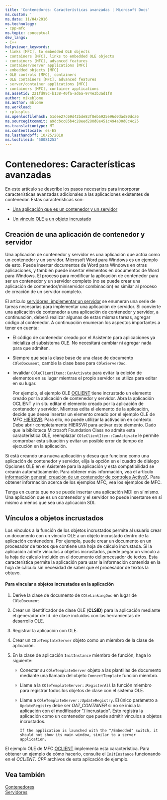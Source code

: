 ```yaml
---
title: 'Contenedores: Características avanzadas | Microsoft Docs'
ms.custom: ''
ms.date: 11/04/2016
ms.technology:
- cpp-mfc
ms.topic: conceptual
dev_langs:
- C++
helpviewer_keywords:
- links [MFC], to embedded OLE objects
- containers [MFC], links to embedded OLE objects
- containers [MFC], advanced features
- container/server applications [MFC]
- embedded objects [MFC]
- OLE controls [MFC], containers
- OLE containers [MFC], advanced features
- server/container applications [MFC]
- containers [MFC], container applications
ms.assetid: 221fd99c-b138-40fa-ad6a-974e3b3ad1f8
author: mikeblome
ms.author: mblome
ms.workload:
- cplusplus
ms.openlocfilehash: 51dee27c69d42bde83f8eb6925e96d0dad80dca6
ms.sourcegitcommit: a9dcbcc85b4c28eed280d8e451c494a00d8c4c25
ms.translationtype: MT
ms.contentlocale: es-ES
ms.lasthandoff: 10/25/2018
ms.locfileid: "50081253"
---
```

# <a name="containers-advanced-features"></a>Contenedores: Características avanzadas

En este artículo se describe los pasos necesarios para incorporar características avanzadas adicionales a las aplicaciones existentes de contenedor. Estas características son:

- [Una aplicación que es un contenedor y un servidor](#_core_creating_a_container_server_application)

- [Un vínculo OLE a un objeto incrustado](#_core_links_to_embedded_objects)

##  <a name="_core_creating_a_container_server_application"></a> Creación de una aplicación de contenedor y servidor

Una aplicación de contenedor y servidor es una aplicación que actúa como un contenedor y un servidor. Microsoft Word para Windows es un ejemplo de esto. Puede insertar documentos de Word para Windows en otras aplicaciones, y también puede insertar elementos en documentos de Word para Windows. El proceso para modificar la aplicación de contenedor para ser un contenedor y un servidor completo (no se puede crear una aplicación de contenedor/miniservidor combinación) es similar al proceso de creación de un servidor completo.

El artículo [servidores: implementar un servidor](../mfc/servers-implementing-a-server.md) se enumeran una serie de tareas necesarias para implementar una aplicación de servidor. Si convierte una aplicación de contenedor a una aplicación de contenedor y servidor, a continuación, deberá realizar algunas de estas mismas tareas, agregar código al contenedor. A continuación enumeran los aspectos importantes a tener en cuenta:

- El código de contenedor creado por el Asistente para aplicaciones ya inicializa el subsistema OLE. No necesitará cambiar ni agregar nada para que admiten.

- Siempre que sea la clase base de una clase de documento `COleDocument`, cambie la clase base para `COleServerDoc`.

- Invalidar `COleClientItem::CanActivate` para evitar la edición de elementos en su lugar mientras el propio servidor se utiliza para editar en su lugar.

   Por ejemplo, el ejemplo OLE [OCLIENT](../visual-cpp-samples.md) tiene incrustado un elemento creado por la aplicación de contenedor y servidor. Abra la aplicación OCLIENT y in situ editar el elemento creado por la aplicación de contenedor y servidor. Mientras edita el elemento de la aplicación, decide que desea insertar un elemento creado por el ejemplo OLE de MFC [HIERSVR](../visual-cpp-samples.md). Para ello, no puede utilizar la activación en contexto. Debe abrir completamente HIERSVR para activar este elemento. Dado que la biblioteca Microsoft Foundation Class no admite esta característica OLE, reemplazar `COleClientItem::CanActivate` le permite comprobar esta situación y evitar un posible error de tiempo de ejecución en la aplicación.

Si está creando una nueva aplicación y desea que funcione como una aplicación de contenedor y servidor, elija la opción en el cuadro de diálogo Opciones OLE en el Asistente para la aplicación y esta compatibilidad se crearán automáticamente. Para obtener más información, vea el artículo [información general: creación de un contenedor de controles ActiveX](../mfc/reference/creating-an-mfc-activex-control-container.md). Para obtener información acerca de los ejemplos MFC, vea los ejemplos de MFC.

Tenga en cuenta que no se puede insertar una aplicación MDI en sí mismo. Una aplicación que es un contenedor y el servidor no puede insertarse en sí mismo a menos que sea una aplicación SDI.

##  <a name="_core_links_to_embedded_objects"></a> Vínculos a objetos incrustados

Los vínculos a la función de los objetos incrustados permite al usuario crear un documento con un vínculo OLE a un objeto incrustado dentro de la aplicación contenedora. Por ejemplo, puede crear un documento en un procesador de textos que contiene una hoja de cálculo incrustada. Si la aplicación admite vínculos a objetos incrustados, puede pegar un vínculo a la hoja de cálculo incluido en el documento del procesador de textos. Esta característica permite la aplicación para usar la información contenida en la hoja de cálculo sin necesidad de saber que el procesador de textos la obtuvo.

#### <a name="to-link-to-embedded-objects-in-your-application"></a>Para vincular a objetos incrustados en la aplicación

1. Derive la clase de documento de `COleLinkingDoc` en lugar de `COleDocument`.

1. Crear un identificador de clase OLE (**CLSID**) para la aplicación mediante el generador de Id. de clase incluidos con las herramientas de desarrollo OLE.

1. Registrar la aplicación con OLE.

1. Crear un `COleTemplateServer` objeto como un miembro de la clase de aplicación.

1. En la clase de aplicación `InitInstance` miembro de función, haga lo siguiente:

   - Conectar su `COleTemplateServer` objeto a las plantillas de documento mediante una llamada del objeto `ConnectTemplate` función miembro.

   - Llame a la `COleTemplateServer::RegisterAll` la función miembro para registrar todos los objetos de clase con el sistema OLE.

   - Llame a `COleTemplateServer::UpdateRegistry`. El único parámetro a `UpdateRegistry` debe ser *OAT_CONTAINER* si no se inicia la aplicación con el modificador "/ incrustado". Esto registra la aplicación como un contenedor que puede admitir vínculos a objetos incrustados.

         If the application is launched with the "/Embedded" switch, it should not show its main window, similar to a server application.

El ejemplo OLE de MFC [OCLIENT](../visual-cpp-samples.md) implementa esta característica. Para obtener un ejemplo de cómo hacerlo, consulte el `InitInstance` funcionando en el *OCLIENT. CPP* archivos de esta aplicación de ejemplo.

## <a name="see-also"></a>Vea también

[Contenedores](../mfc/containers.md)<br/>
[Servidores](../mfc/servers.md)

